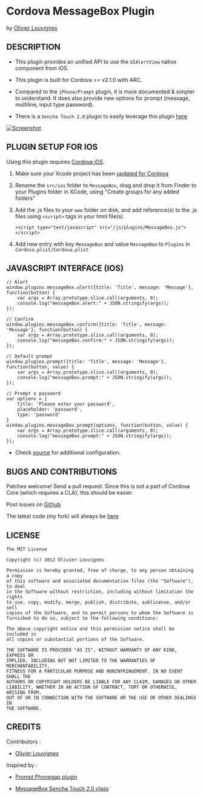 # Cordova MessageBox Plugin #
by [Olivier Louvignes](http://olouv.com)

## DESCRIPTION ##

* This plugin provides an unified API to use the `UIAlertView` native component from iOS.

* This plugin is built for Cordova >= v2.1.0 with ARC.

* Compared to the `iPhone/Prompt` plugin, it is more documented & simpler to understand. It does also provide new options for prompt (message, multiline, input type password).

* There is a `Sencha Touch 2.0` plugin to easily leverage this plugin [here](https://github.com/mgcrea/sencha-touch-plugins/blob/master/CordovaMessageBox.js)

[![Screenshot](https://raw.github.com/mgcrea/cordova-messagebox/master/samples/ios/sample.png)](https://github.com/mgcrea/cordova-messagebox/tree/master)

## PLUGIN SETUP FOR IOS ##

Using this plugin requires [Cordova iOS](https://github.com/apache/incubator-cordova-ios).

1. Make sure your Xcode project has been [updated for Cordova](https://github.com/apache/incubator-cordova-ios/blob/master/guides/Cordova%20Upgrade%20Guide.md)
2. Rename the `src/ios` folder to `MessageBox`, drag and drop it from Finder to your Plugins folder in XCode, using "Create groups for any added folders"
3. Add the .js files to your `www` folder on disk, and add reference(s) to the .js files using `<script>` tags in your html file(s)


    `<script type="text/javascript" src="/js/plugins/MessageBox.js"></script>`


4. Add new entry with key `MessageBox` and value `MessageBox` to `Plugins` in `Cordova.plist/Cordova.plist`

## JAVASCRIPT INTERFACE (IOS) ##

    // Alert
    window.plugins.messageBox.alert({title: 'Title', message: 'Message'}, function(button) {
        var args = Array.prototype.slice.call(arguments, 0);
        console.log("messageBox.alert:" + JSON.stringify(args));
    });

    // Confirm
    window.plugins.messageBox.confirm({title: 'Title', message: 'Message'}, function(button) {
        var args = Array.prototype.slice.call(arguments, 0);
        console.log("messageBox.confirm:" + JSON.stringify(args));
    });

    // Default prompt
    window.plugins.prompt({title: 'Title', message: 'Message'}, function(button, value) {
        var args = Array.prototype.slice.call(arguments, 0);
        console.log("messageBox.prompt:" + JSON.stringify(args));
    });

    // Prompt a password
    var options = {
        title: 'Please enter your password',
        placeholder: 'password',
        type: 'password'
    }
    window.plugins.messageBox.prompt(options, function(button, value) {
        var args = Array.prototype.slice.call(arguments, 0);
        console.log("messageBox.prompt:" + JSON.stringify(args));
    });

* Check [source](https://github.com/mgcrea/cordova-facebook-connect/tree/master/FacebookConnect.js) for additional configuration.

## BUGS AND CONTRIBUTIONS ##

Patches welcome! Send a pull request. Since this is not a part of Cordova Core (which requires a CLA), this should be easier.

Post issues on [Github](https://github.com/mgcrea/cordova-messagebox/issues)

The latest code (my fork) will always be [here](https://github.com/mgcrea/cordova-messagebox/tree/master)

## LICENSE ##

    The MIT License

    Copyright (c) 2012 Olivier Louvignes

    Permission is hereby granted, free of charge, to any person obtaining a copy
    of this software and associated documentation files (the "Software"), to deal
    in the Software without restriction, including without limitation the rights
    to use, copy, modify, merge, publish, distribute, sublicense, and/or sell
    copies of the Software, and to permit persons to whom the Software is
    furnished to do so, subject to the following conditions:

    The above copyright notice and this permission notice shall be included in
    all copies or substantial portions of the Software.

    THE SOFTWARE IS PROVIDED "AS IS", WITHOUT WARRANTY OF ANY KIND, EXPRESS OR
    IMPLIED, INCLUDING BUT NOT LIMITED TO THE WARRANTIES OF MERCHANTABILITY,
    FITNESS FOR A PARTICULAR PURPOSE AND NONINFRINGEMENT. IN NO EVENT SHALL THE
    AUTHORS OR COPYRIGHT HOLDERS BE LIABLE FOR ANY CLAIM, DAMAGES OR OTHER
    LIABILITY, WHETHER IN AN ACTION OF CONTRACT, TORT OR OTHERWISE, ARISING FROM,
    OUT OF OR IN CONNECTION WITH THE SOFTWARE OR THE USE OR OTHER DEALINGS IN
    THE SOFTWARE.

## CREDITS ##

Contributors :

* [Olivier Louvignes](http://olouv.com)

Inspired by :

* [Prompt Phonegap plugin](https://github.com/phonegap/phonegap-plugins/tree/master/iPhone/Prompt)

* [MessageBox Sencha Touch 2.0 class](http://docs.sencha.com/touch/2-0/#!/api/Ext.MessageBox)
